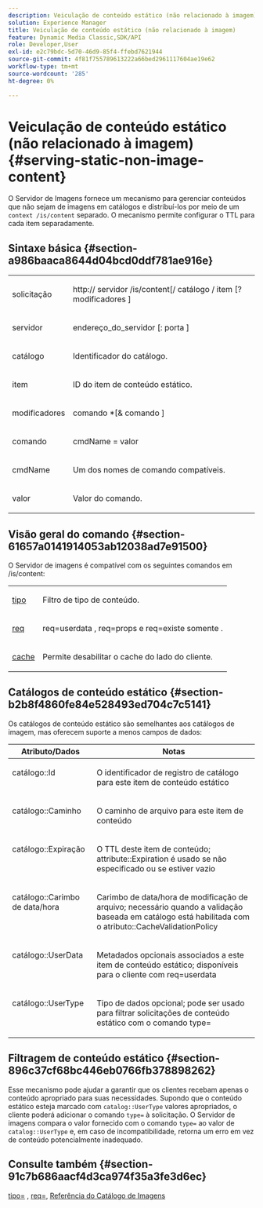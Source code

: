 ```yaml
---
description: Veiculação de conteúdo estático (não relacionado à imagem)
solution: Experience Manager
title: Veiculação de conteúdo estático (não relacionado à imagem)
feature: Dynamic Media Classic,SDK/API
role: Developer,User
exl-id: e2c79bdc-5d70-46d9-85f4-ffebd7621944
source-git-commit: 4f81f755789613222a66bed2961117604ae19e62
workflow-type: tm+mt
source-wordcount: '285'
ht-degree: 0%

---
```


# Veiculação de conteúdo estático (não relacionado à imagem){#serving-static-non-image-content}

O Servidor de Imagens fornece um mecanismo para gerenciar conteúdos que não sejam de imagens em catálogos e distribuí-los por meio de um `context /is/content` separado. O mecanismo permite configurar o TTL para cada item separadamente.

## Sintaxe básica {#section-a986baaca8644d04bcd0ddf781ae916e}

<table id="simpletable_4A6249F0C40747339524323EB0831CE4"> 
 <tr class="strow"> 
  <td class="stentry"> <p> <span class="codeph"> <span class="varname"> solicitação </span> </span> </p> </td> 
  <td class="stentry"> <p> <span class="codeph"> http:// <span class="varname"> servidor </span>/is/content[/ <span class="varname"> catálogo </span>/ <span class="varname"> item </span>[? <span class="varname"> modificadores </span>] </span> </p> </td> 
 </tr> 
 <tr class="strow"> 
  <td class="stentry"> <p> <span class="codeph"> <span class="varname"> servidor </span> </span> </p> </td> 
  <td class="stentry"> <p> <span class="codeph"> <span class="varname"> endereço_do_servidor </span>[: <span class="varname"> porta </span>] </span> </p> </td> 
 </tr> 
 <tr class="strow"> 
  <td class="stentry"> <p> <span class="codeph"> <span class="varname"> catálogo </span> </span> </p> </td> 
  <td class="stentry"> <p>Identificador do catálogo. </p> </td> 
 </tr> 
 <tr class="strow"> 
  <td class="stentry"> <p> <span class="codeph"> <span class="varname"> item </span> </span> </p> </td> 
  <td class="stentry"> <p>ID do item de conteúdo estático. </p> </td> 
 </tr> 
 <tr class="strow"> 
  <td class="stentry"> <p> <span class="codeph"> <span class="varname"> modificadores </span> </span> </p> </td> 
  <td class="stentry"> <p> <span class="codeph"> <span class="varname"> comando </span>*[&amp; <span class="varname"> comando </span>] </span> </p> </td> 
 </tr> 
 <tr class="strow"> 
  <td class="stentry"> <p> <span class="codeph"> <span class="varname"> comando </span> </span> </p> </td> 
  <td class="stentry"> <p> <span class="codeph"> <span class="varname"> cmdName </span>= <span class="varname"> valor </span> </span> </p> </td> 
 </tr> 
 <tr class="strow"> 
  <td class="stentry"> <p> <span class="codeph"> <span class="varname"> cmdName </span> </span> </p> </td> 
  <td class="stentry"> <p>Um dos nomes de comando compatíveis. </p> </td> 
 </tr> 
 <tr class="strow"> 
  <td class="stentry"> <p> <span class="codeph"> <span class="varname"> valor </span> </span> </p> </td> 
  <td class="stentry"> <p>Valor do comando. </p> </td> 
 </tr> 
</table>

## Visão geral do comando {#section-61657a0141914053ab12038ad7e91500}

O Servidor de imagens é compatível com os seguintes comandos em /is/content:

<table id="simpletable_1D96BA1AB5394B3C9B91D46617AFC0FA"> 
 <tr class="strow"> 
  <td class="stentry"> <a href="../../../../../is-api/http-ref/image-serving-api-ref/c-http-protocol-reference/c-command-reference/r-type.md#reference-89094fd1c50c444eb082cd266769cccb" type="reference" format="dita" scope="local"> tipo </a> </td> 
  <td class="stentry"> <p>Filtro de tipo de conteúdo. </p> </td> 
 </tr> 
 <tr class="strow"> 
  <td class="stentry"> <a href="../../../../../is-api/http-ref/image-serving-api-ref/c-http-protocol-reference/c-command-reference/r-req/r-req.md#reference-907cdb4a97034db7ad94695f25552e76" type="reference" format="dita" scope="local"> req </a> </td> 
  <td class="stentry"> <p> <span class="codeph"> req=userdata </span>, <span class="codeph"> req=props </span> e <span class="codeph"> req=existe somente </span>. </p> </td> 
 </tr> 
 <tr class="strow"> 
  <td class="stentry"> <a href="../../../../../is-api/http-ref/image-serving-api-ref/c-http-protocol-reference/c-command-reference/r-is-http-cache.md#reference-168189bee4ce4d1189d427891f22be2e" type="reference" format="dita" scope="local"> cache </a> </td> 
  <td class="stentry"> <p>Permite desabilitar o cache do lado do cliente. </p> </td> 
 </tr> 
</table>

## Catálogos de conteúdo estático {#section-b2b8f4860fe84e528493ed704c7c5141}

Os catálogos de conteúdo estático são semelhantes aos catálogos de imagem, mas oferecem suporte a menos campos de dados:

<table id="table_3B111EC3AA1044FB9B659FD54BADDC39"> 
 <thead> 
  <tr> 
   <th class="entry"> <b> Atributo/Dados</b> </th> 
   <th class="entry"> <b> Notas</b> </th> 
  </tr> 
 </thead>
 <tbody> 
  <tr valign="top"> 
   <td> <p> <span class="codeph"> catálogo::Id </span> </p> </td> 
   <td> <p> O identificador de registro de catálogo para este item de conteúdo estático </p> </td> 
  </tr> 
  <tr valign="top"> 
   <td> <p> <span class="codeph"> catálogo::Caminho </span> </p> </td> 
   <td> <p> O caminho de arquivo para este item de conteúdo </p> </td> 
  </tr> 
  <tr valign="top"> 
   <td> <p> <span class="codeph"> catálogo::Expiração </span> </p> </td> 
   <td> <p> O TTL deste item de conteúdo; attribute::Expiration é usado se não especificado ou se estiver vazio </p> </td> 
  </tr> 
  <tr valign="top"> 
   <td> <p> <span class="codeph"> catálogo::Carimbo de data/hora </span> </p> </td> 
   <td> <p> Carimbo de data/hora de modificação de arquivo; necessário quando a validação baseada em catálogo está habilitada com o atributo::CacheValidationPolicy </p> </td> 
  </tr> 
  <tr valign="top"> 
   <td> <p> <span class="codeph"> catálogo::UserData </span> </p> </td> 
   <td> <p> Metadados opcionais associados a este item de conteúdo estático; disponíveis para o cliente com req=userdata </p> </td> 
  </tr> 
  <tr valign="top"> 
   <td> <p> <span class="codeph"> catálogo::UserType </span> </p> </td> 
   <td> <p> Tipo de dados opcional; pode ser usado para filtrar solicitações de conteúdo estático com o comando type= </p> </td> 
  </tr> 
 </tbody> 
</table>

## Filtragem de conteúdo estático {#section-896c37cf68bc446eb0766fb378898262}

Esse mecanismo pode ajudar a garantir que os clientes recebam apenas o conteúdo apropriado para suas necessidades. Supondo que o conteúdo estático esteja marcado com `catalog::UserType` valores apropriados, o cliente poderá adicionar o comando `type=` à solicitação. O Servidor de imagens compara o valor fornecido com o comando `type=` ao valor de `catalog::UserType` e, em caso de incompatibilidade, retorna um erro em vez de conteúdo potencialmente inadequado.

## Consulte também {#section-91c7b686aacf4d3ca974f35a3fe3d6ec}

[tipo=](../../../../../is-api/http-ref/image-serving-api-ref/c-http-protocol-reference/c-command-reference/r-type.md#reference-89094fd1c50c444eb082cd266769cccb) , [req=](../../../../../is-api/http-ref/image-serving-api-ref/c-http-protocol-reference/c-command-reference/r-req/r-req.md#reference-907cdb4a97034db7ad94695f25552e76), [Referência do Catálogo de Imagens](../../../../../is-api/image-catalog/image-serving-api-ref/c-image-catalog-reference/c-overview/c-overview.md#concept-9ce2b6a133de45f783e95cabc5810ac3)
